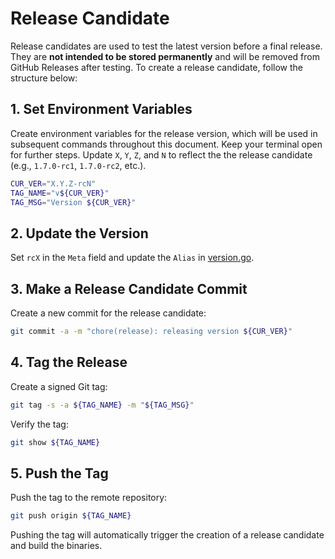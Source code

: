 # Release Candidate

Release candidates are used to test the latest version before a final release.
They are **not intended to be stored permanently** and will be removed from GitHub Releases after testing.
To create a release candidate, follow the structure below:

## 1. Set Environment Variables

Create environment variables for the release version, which will be used in subsequent commands throughout this document.
Keep your terminal open for further steps.
Update `X`, `Y`, `Z`, and `N` to reflect the the release candidate (e.g., `1.7.0-rc1`, `1.7.0-rc2`, etc.).

```bash
CUR_VER="X.Y.Z-rcN"
TAG_NAME="v${CUR_VER}"
TAG_MSG="Version ${CUR_VER}"
```

## 2. Update the Version

Set `rcX` in the `Meta` field and update the `Alias` in [version.go](../version/version.json).

## 3. Make a Release Candidate Commit

Create a new commit for the release candidate:

```bash
git commit -a -m "chore(release): releasing version ${CUR_VER}"
```

## 4. Tag the Release

Create a signed Git tag:

```bash
git tag -s -a ${TAG_NAME} -m "${TAG_MSG}"
```

Verify the tag:

```bash
git show ${TAG_NAME}
```

## 5. Push the Tag

Push the tag to the remote repository:

```bash
git push origin ${TAG_NAME}
```

Pushing the tag will automatically trigger the creation of a release candidate and build the binaries.
